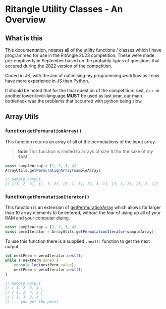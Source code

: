 # Ritangle Utility Classes - An Overview

## What is this
This documentation, notates all of the utility functions / classes which I have programmed for use in the RitAngle 2023 competition. These were made pre-emptiverly in September based on the probably types of questions that occured during the 2022 version of the competition. 

Coded in JS, with the aim of optimising my programming workflow as I now have more experience in JS than Python.

It should be noted that for the final question of the competition: rust, c++ or another lower-level-language **MUST** be used as last year, our main bottleneck was the problems that occurred with python being slow

## Array Utils

### function `getPermurationArray()`
This function returns an array of all of the permutations of the input array. 

> **Note** 
> This function is limited to arrays of size 10 for the sake of my RAM

```JavaScript
const sampleArray = [1, 2, 3, 4]
ArrayUtils.getPermurationArray(sampleArray)

// Sample output 
// [[1, 2, 3], [1, 3, 2], [2, 1, 3], [2, 3, 1], [3, 1, 2], [3, 2, 1]]
```

### function `getPermutationIterator()`
This function is an extension of [getPermurationArray](###getPermurationArray) which allows for larger than 10 array elements to be entered, without the fear of using up all of your RAM and your computer dieing.

```JavaScript
const sampleArray = [1, 2, 3, 4]
const permIterator = ArrayUtils.getPermutationIterator(sampleArray);
```

To use this function there is a supplied `.next()` function to get the next output

```JavaScript
let nextPerm = permIterator.next();
while (!nextPerm.done) {
    console.log(nextPerm.value);
    nextPerm = permIterator.next();
}

// Sample output
// [ 1, 2, 3, 4 ]
// [ 1, 2, 4, 3 ]
// [ 1, 3, 2, 4 ]
// ... you get the point
```